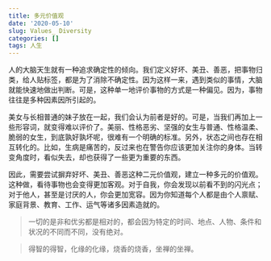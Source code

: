 ```yaml
---
title: 多元价值观
date: '2020-05-10'
slug: Values_ Diversity
categories: []
tags: 人生
---
```


人的大脑天生就有一种追求确定性的倾向。我们定义好坏、美丑、善恶，把事物归类，给人贴标签，都是为了消除不确定性。因为这样一来，遇到类似的事情，大脑就能快速地做出判断。可是，这种单一地评价事物的方式是一种偏见。因为，事物往往是多种因素因所引起的。

美女与长相普通的妹子放在一起，我们会认为前者是好的。可是，当我们再加上一些形容词，就变得难以评价了。美丽、性格恶劣、坚强的女生与普通、性格温柔、脆弱的女生，到底孰好孰坏呢，很难有一个明确的标准。另外，状态之间也存在相互转化的。比如，生病是痛苦的，反过来也在警告你应该更加关注你的身体。当转变角度时，看似失去，却也获得了一些更为重要的东西。

因此，需要尝试摒弃好坏、美丑、善恶这种二元价值观，建立一种多元的价值观。这种做，看待事物也会变得更加客观。对于自我，你会发现以前看不到的闪光点；对于他人，甚至是讨厌的人，你会更加宽容。因为你知道每个人都是由个人禀赋、家庭背景、教育、工作、运气等诸多因素造就的。

> 一切的是非和优劣都是相对的，都会因为特定的时间、地点、人物、条件和状况的不同而不同，没有绝对。

> 得智的得智，化缘的化缘，烧香的烧香，坐禅的坐禅。

